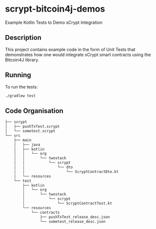 # scrypt-bitcoin4j-demos
Example Kotlin Tests to Demo sCrypt Integration

## Description
This project contains example code in the form of Unit Tests that demonstrates 
how one would integrate sCrypt smart contracts using the Bitcoin4J library. 

## Running
To run the tests:

```sh
./gradlew test
```

## Code Organisation
```sh
├── scrypt
│   ├── pushTxTest.scrypt
│   └── sometest.scrypt
└── src
    ├── main
    │   ├── java
    │   ├── kotlin
    │   │   └── org
    │   │       └── twostack
    │   │           └── scrypt
    │   │               └── dto
    │   │                   └── ScryptContractDto.kt
    │   └── resources
    └── test
        ├── kotlin
        │   └── org
        │       └── twostack
        │           └── scrypt
        │               └── ScryptContractTest.kt
        └── resources
            └── contracts
                ├── pushTxTest_release_desc.json
                └── sometest_release_desc.json
```
